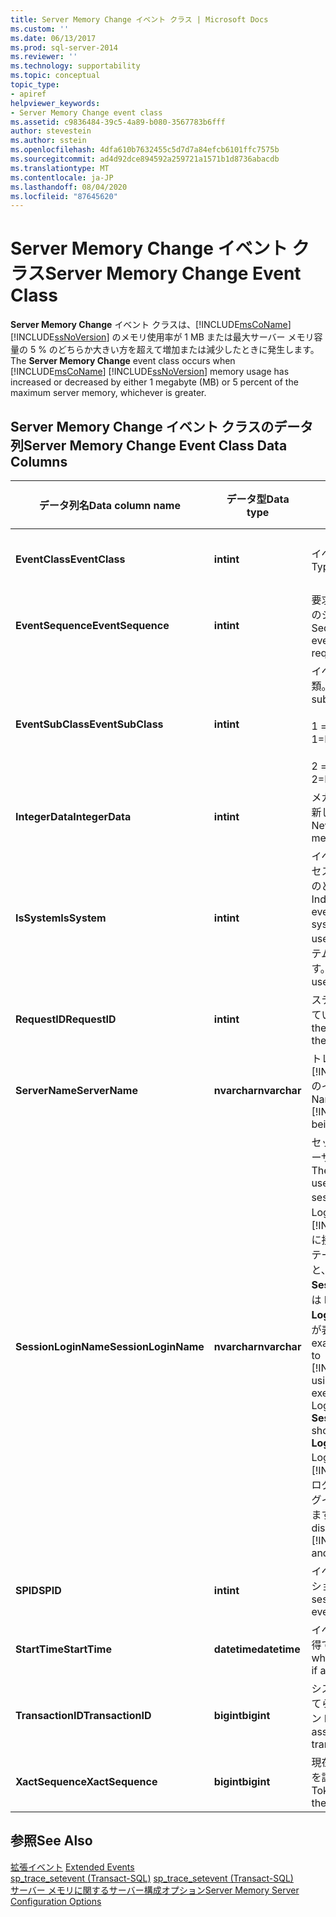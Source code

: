 ```yaml
---
title: Server Memory Change イベント クラス | Microsoft Docs
ms.custom: ''
ms.date: 06/13/2017
ms.prod: sql-server-2014
ms.reviewer: ''
ms.technology: supportability
ms.topic: conceptual
topic_type:
- apiref
helpviewer_keywords:
- Server Memory Change event class
ms.assetid: c9836484-39c5-4a89-b080-3567783b6fff
author: stevestein
ms.author: sstein
ms.openlocfilehash: 4dfa610b7632455c5d7d7a84efcb6101ffc7575b
ms.sourcegitcommit: ad4d92dce894592a259721a1571b1d8736abacdb
ms.translationtype: MT
ms.contentlocale: ja-JP
ms.lasthandoff: 08/04/2020
ms.locfileid: "87645620"
---
```

# <a name="server-memory-change-event-class"></a><span data-ttu-id="0baec-102">Server Memory Change イベント クラス</span><span class="sxs-lookup"><span data-stu-id="0baec-102">Server Memory Change Event Class</span></span>
  <span data-ttu-id="0baec-103">**Server Memory Change** イベント クラスは、[!INCLUDE[msCoName](../../includes/msconame-md.md)] [!INCLUDE[ssNoVersion](../../includes/ssnoversion-md.md)] のメモリ使用率が 1 MB または最大サーバー メモリ容量の 5 % のどちらか大きい方を超えて増加または減少したときに発生します。</span><span class="sxs-lookup"><span data-stu-id="0baec-103">The **Server Memory Change** event class occurs when [!INCLUDE[msCoName](../../includes/msconame-md.md)] [!INCLUDE[ssNoVersion](../../includes/ssnoversion-md.md)] memory usage has increased or decreased by either 1 megabyte (MB) or 5 percent of the maximum server memory, whichever is greater.</span></span>  
  
## <a name="server-memory-change-event-class-data-columns"></a><span data-ttu-id="0baec-104">Server Memory Change イベント クラスのデータ列</span><span class="sxs-lookup"><span data-stu-id="0baec-104">Server Memory Change Event Class Data Columns</span></span>  
  
|<span data-ttu-id="0baec-105">データ列名</span><span class="sxs-lookup"><span data-stu-id="0baec-105">Data column name</span></span>|<span data-ttu-id="0baec-106">データ型</span><span class="sxs-lookup"><span data-stu-id="0baec-106">Data type</span></span>|<span data-ttu-id="0baec-107">説明</span><span class="sxs-lookup"><span data-stu-id="0baec-107">Description</span></span>|<span data-ttu-id="0baec-108">列 ID</span><span class="sxs-lookup"><span data-stu-id="0baec-108">Column ID</span></span>|<span data-ttu-id="0baec-109">はい</span><span class="sxs-lookup"><span data-stu-id="0baec-109">Yes</span></span>|  
|----------------------|---------------|-----------------|---------------|---------|  
|<span data-ttu-id="0baec-110">**EventClass**</span><span class="sxs-lookup"><span data-stu-id="0baec-110">**EventClass**</span></span>|<span data-ttu-id="0baec-111">**int**</span><span class="sxs-lookup"><span data-stu-id="0baec-111">**int**</span></span>|<span data-ttu-id="0baec-112">イベントの種類 = 81。</span><span class="sxs-lookup"><span data-stu-id="0baec-112">Type of event = 81.</span></span>|<span data-ttu-id="0baec-113">27</span><span class="sxs-lookup"><span data-stu-id="0baec-113">27</span></span>|<span data-ttu-id="0baec-114">いいえ</span><span class="sxs-lookup"><span data-stu-id="0baec-114">No</span></span>|  
|<span data-ttu-id="0baec-115">**EventSequence**</span><span class="sxs-lookup"><span data-stu-id="0baec-115">**EventSequence**</span></span>|<span data-ttu-id="0baec-116">**int**</span><span class="sxs-lookup"><span data-stu-id="0baec-116">**int**</span></span>|<span data-ttu-id="0baec-117">要求内の特定のイベントのシーケンス。</span><span class="sxs-lookup"><span data-stu-id="0baec-117">Sequence of a given event within the request.</span></span>|<span data-ttu-id="0baec-118">51</span><span class="sxs-lookup"><span data-stu-id="0baec-118">51</span></span>|<span data-ttu-id="0baec-119">いいえ</span><span class="sxs-lookup"><span data-stu-id="0baec-119">No</span></span>|  
|<span data-ttu-id="0baec-120">**EventSubClass**</span><span class="sxs-lookup"><span data-stu-id="0baec-120">**EventSubClass**</span></span>|<span data-ttu-id="0baec-121">**int**</span><span class="sxs-lookup"><span data-stu-id="0baec-121">**int**</span></span>|<span data-ttu-id="0baec-122">イベント サブクラスの種類。</span><span class="sxs-lookup"><span data-stu-id="0baec-122">Type of event subclass.</span></span><br /><br /> <span data-ttu-id="0baec-123">1 = メモリ増加</span><span class="sxs-lookup"><span data-stu-id="0baec-123">1=Memory Increase</span></span><br /><br /> <span data-ttu-id="0baec-124">2 = メモリ減少</span><span class="sxs-lookup"><span data-stu-id="0baec-124">2=Memory Decrease</span></span>|<span data-ttu-id="0baec-125">21</span><span class="sxs-lookup"><span data-stu-id="0baec-125">21</span></span>|<span data-ttu-id="0baec-126">はい</span><span class="sxs-lookup"><span data-stu-id="0baec-126">Yes</span></span>|  
|<span data-ttu-id="0baec-127">**IntegerData**</span><span class="sxs-lookup"><span data-stu-id="0baec-127">**IntegerData**</span></span>|<span data-ttu-id="0baec-128">**int**</span><span class="sxs-lookup"><span data-stu-id="0baec-128">**int**</span></span>|<span data-ttu-id="0baec-129">メガバイト (MB) 単位の新しいメモリ サイズ。</span><span class="sxs-lookup"><span data-stu-id="0baec-129">New memory size, in megabytes (MB).</span></span>|<span data-ttu-id="0baec-130">25</span><span class="sxs-lookup"><span data-stu-id="0baec-130">25</span></span>|<span data-ttu-id="0baec-131">はい</span><span class="sxs-lookup"><span data-stu-id="0baec-131">Yes</span></span>|  
|<span data-ttu-id="0baec-132">**IsSystem**</span><span class="sxs-lookup"><span data-stu-id="0baec-132">**IsSystem**</span></span>|<span data-ttu-id="0baec-133">**int**</span><span class="sxs-lookup"><span data-stu-id="0baec-133">**int**</span></span>|<span data-ttu-id="0baec-134">イベントがシステム プロセスとユーザー プロセスのどちらで発生したか。</span><span class="sxs-lookup"><span data-stu-id="0baec-134">Indicates whether the event occurred on a system process or a user process.</span></span> <span data-ttu-id="0baec-135">1 はシステム、0 はユーザーです。</span><span class="sxs-lookup"><span data-stu-id="0baec-135">1 = system, 0 = user.</span></span>|<span data-ttu-id="0baec-136">60</span><span class="sxs-lookup"><span data-stu-id="0baec-136">60</span></span>|<span data-ttu-id="0baec-137">はい</span><span class="sxs-lookup"><span data-stu-id="0baec-137">Yes</span></span>|  
|<span data-ttu-id="0baec-138">**RequestID**</span><span class="sxs-lookup"><span data-stu-id="0baec-138">**RequestID**</span></span>|<span data-ttu-id="0baec-139">**int**</span><span class="sxs-lookup"><span data-stu-id="0baec-139">**int**</span></span>|<span data-ttu-id="0baec-140">ステートメントが含まれている要求の ID。</span><span class="sxs-lookup"><span data-stu-id="0baec-140">ID of the request containing the statement.</span></span>|<span data-ttu-id="0baec-141">49</span><span class="sxs-lookup"><span data-stu-id="0baec-141">49</span></span>|<span data-ttu-id="0baec-142">はい</span><span class="sxs-lookup"><span data-stu-id="0baec-142">Yes</span></span>|  
|<span data-ttu-id="0baec-143">**ServerName**</span><span class="sxs-lookup"><span data-stu-id="0baec-143">**ServerName**</span></span>|<span data-ttu-id="0baec-144">**nvarchar**</span><span class="sxs-lookup"><span data-stu-id="0baec-144">**nvarchar**</span></span>|<span data-ttu-id="0baec-145">トレースされている [!INCLUDE[ssNoVersion](../../includes/ssnoversion-md.md)] のインスタンスの名前。</span><span class="sxs-lookup"><span data-stu-id="0baec-145">Name of the instance of [!INCLUDE[ssNoVersion](../../includes/ssnoversion-md.md)] being traced.</span></span>|<span data-ttu-id="0baec-146">26</span><span class="sxs-lookup"><span data-stu-id="0baec-146">26</span></span>|<span data-ttu-id="0baec-147">いいえ</span><span class="sxs-lookup"><span data-stu-id="0baec-147">No</span></span>|  
|<span data-ttu-id="0baec-148">**SessionLoginName**</span><span class="sxs-lookup"><span data-stu-id="0baec-148">**SessionLoginName**</span></span>|<span data-ttu-id="0baec-149">**nvarchar**</span><span class="sxs-lookup"><span data-stu-id="0baec-149">**nvarchar**</span></span>|<span data-ttu-id="0baec-150">セッションを開始したユーザーのログイン名。</span><span class="sxs-lookup"><span data-stu-id="0baec-150">The login name of the user who originated the session.</span></span> <span data-ttu-id="0baec-151">たとえば、Login1 を使用して [!INCLUDE[ssNoVersion](../../includes/ssnoversion-md.md)] に接続し、Login2 でステートメントを実行すると、 **SessionLoginName** には Login1 が表示され、 **LoginName** には Login2 が表示されます。</span><span class="sxs-lookup"><span data-stu-id="0baec-151">For example, if you connect to [!INCLUDE[ssNoVersion](../../includes/ssnoversion-md.md)] using Login1 and execute a statement as Login2, **SessionLoginName** shows Login1 and **LoginName** shows Login2.</span></span> <span data-ttu-id="0baec-152">この列には、 [!INCLUDE[ssNoVersion](../../includes/ssnoversion-md.md)] ログインと Windows ログインの両方が表示されます。</span><span class="sxs-lookup"><span data-stu-id="0baec-152">This column displays both [!INCLUDE[ssNoVersion](../../includes/ssnoversion-md.md)] and Windows logins.</span></span>|<span data-ttu-id="0baec-153">64</span><span class="sxs-lookup"><span data-stu-id="0baec-153">64</span></span>|<span data-ttu-id="0baec-154">はい</span><span class="sxs-lookup"><span data-stu-id="0baec-154">Yes</span></span>|  
|<span data-ttu-id="0baec-155">**SPID**</span><span class="sxs-lookup"><span data-stu-id="0baec-155">**SPID**</span></span>|<span data-ttu-id="0baec-156">**int**</span><span class="sxs-lookup"><span data-stu-id="0baec-156">**int**</span></span>|<span data-ttu-id="0baec-157">イベントが発生したセッションの ID。</span><span class="sxs-lookup"><span data-stu-id="0baec-157">ID of the session on which the event occurred.</span></span>|<span data-ttu-id="0baec-158">12</span><span class="sxs-lookup"><span data-stu-id="0baec-158">12</span></span>|<span data-ttu-id="0baec-159">はい</span><span class="sxs-lookup"><span data-stu-id="0baec-159">Yes</span></span>|  
|<span data-ttu-id="0baec-160">**StartTime**</span><span class="sxs-lookup"><span data-stu-id="0baec-160">**StartTime**</span></span>|<span data-ttu-id="0baec-161">**datetime**</span><span class="sxs-lookup"><span data-stu-id="0baec-161">**datetime**</span></span>|<span data-ttu-id="0baec-162">イベントの開始時刻 (取得できた場合)。</span><span class="sxs-lookup"><span data-stu-id="0baec-162">Time at which the event started, if available.</span></span>|<span data-ttu-id="0baec-163">14</span><span class="sxs-lookup"><span data-stu-id="0baec-163">14</span></span>|<span data-ttu-id="0baec-164">はい</span><span class="sxs-lookup"><span data-stu-id="0baec-164">Yes</span></span>|  
|<span data-ttu-id="0baec-165">**TransactionID**</span><span class="sxs-lookup"><span data-stu-id="0baec-165">**TransactionID**</span></span>|<span data-ttu-id="0baec-166">**bigint**</span><span class="sxs-lookup"><span data-stu-id="0baec-166">**bigint**</span></span>|<span data-ttu-id="0baec-167">システムによって割り当てられたトランザクション ID。</span><span class="sxs-lookup"><span data-stu-id="0baec-167">System-assigned ID of the transaction.</span></span>|<span data-ttu-id="0baec-168">4</span><span class="sxs-lookup"><span data-stu-id="0baec-168">4</span></span>|<span data-ttu-id="0baec-169">はい</span><span class="sxs-lookup"><span data-stu-id="0baec-169">Yes</span></span>|  
|<span data-ttu-id="0baec-170">**XactSequence**</span><span class="sxs-lookup"><span data-stu-id="0baec-170">**XactSequence**</span></span>|<span data-ttu-id="0baec-171">**bigint**</span><span class="sxs-lookup"><span data-stu-id="0baec-171">**bigint**</span></span>|<span data-ttu-id="0baec-172">現在のトランザクションを説明するトークン。</span><span class="sxs-lookup"><span data-stu-id="0baec-172">Token that describes the current transaction.</span></span>|<span data-ttu-id="0baec-173">50</span><span class="sxs-lookup"><span data-stu-id="0baec-173">50</span></span>|<span data-ttu-id="0baec-174">はい</span><span class="sxs-lookup"><span data-stu-id="0baec-174">Yes</span></span>|  
  
## <a name="see-also"></a><span data-ttu-id="0baec-175">参照</span><span class="sxs-lookup"><span data-stu-id="0baec-175">See Also</span></span>  
 <span data-ttu-id="0baec-176">[拡張イベント](../extended-events/extended-events.md) </span><span class="sxs-lookup"><span data-stu-id="0baec-176">[Extended Events](../extended-events/extended-events.md) </span></span>  
 <span data-ttu-id="0baec-177">[sp_trace_setevent &#40;Transact-SQL&#41;](/sql/relational-databases/system-stored-procedures/sp-trace-setevent-transact-sql) </span><span class="sxs-lookup"><span data-stu-id="0baec-177">[sp_trace_setevent &#40;Transact-SQL&#41;](/sql/relational-databases/system-stored-procedures/sp-trace-setevent-transact-sql) </span></span>  
 [<span data-ttu-id="0baec-178">サーバー メモリに関するサーバー構成オプション</span><span class="sxs-lookup"><span data-stu-id="0baec-178">Server Memory Server Configuration Options</span></span>](../../database-engine/configure-windows/server-memory-server-configuration-options.md)  
  
  
